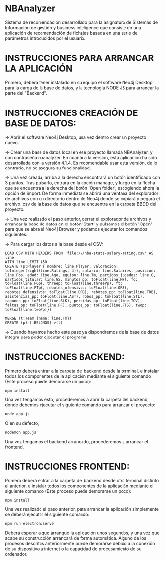 # NBAnalyzer
Sistema de recomendación desarrollado para la asignatura de Sistemas de Información de gestión y business inteligence que consiste en una aplicación de recomendación de fichajes basada en una serie de parámetros introducidos por el usuario.

# INSTRUCCIONES PARA ARRANCAR LA APLICACIÓN
Primero, deberá tener instalado en su equipo el software Neo4j Desktop para la carga de la base de datos, y la tecnología NODE JS para arrancar la parte del "Backend".

# INSTRUCCIONES CREACIÓN DE BASE DE DATOS:
-> Abrir el software Neo4j Desktop, una vez dentro crear un proyecto nuevo.

-> Crear una base de datos local en ese proyecto llamada NBAnalyzer, y con contraseña nbanalyzer. En cuanto a la versión, esta aplicación ha sido desarrollada con la versión 4.1.4. Es recomendable usar esta versión, de lo contrario, no se asegura su funcionalidad.

-> Una vez creada, arriba a la derecha encontrará un botón identificado con 3 puntos. Tras pulsarlo, entrará en la opción manage, y luego en la flecha que se encuentra a la derecha del botón 'Open folder', escogiendo ahora la opción de import. De forma inmediata se abrirá una ventana del explorador de archivos con un directorio dentro de Neo4j donde se copiará y pegará el archivo .csv de la base de datos que se encuentra en la carpeta BBDD del proyecto.

-> Una vez realizado el paso anterior, cerrar el explorador de archivos y arrancar la base de datos en el botón 'Start' y pulsamos el botón 'Open' para que se abra el Neo4j Browser y podamos ejecutar los comandos siguientes:

  -> Para cargar los datos a la base desde el CSV: 
```
LOAD CSV WITH HEADERS FROM 'file:///nba-stats-salary-rating.csv' AS line
WITH line LIMIT 450
CREATE (p:Player { nombre: line.Player, valoracion: toInteger(right(line.Ratings, 4)), salario: line.Salaries, posicion: line.Pos, edad: line.Age, equipo: line.Tm, partidos_jugados: line.G, partidos_titular: line.GS, minutos_pp: toFloat(line.MP), fg: toFloat(line.FGp), threep: toFloat(line.threePp), ft: toFloat(line.FTp), rebotes_ofensivos: toFloat(line.ORB), rebotes_defensivos: toFloat(line.DRB), rebotes_pp: toFloat(line.TRB), asistencias_pp: toFloat(line.AST), robos_pp: toFloat(line.STL), tapones_pp: toFloat(line.BLK), perdidas_pp: toFloat(line.TOV), faltas_pp: toFloat(line.PF), puntos_pp: toFloat(line.PTS), twop: toFloat(line.twoPp)})

MERGE (t:Team {name: line.Tm})
CREATE (p)-[:BELONGS]->(t)
```

-> Cuando hayamos hecho este paso ya dispondremos de la base de datos íntegra para poder ejecutar el programa


# INSTRUCCIONES BACKEND:

Primero deberá entrar a la carpeta del backend desde la terminal, e instalar todos los componentes de la aplicación mediante el siguiente comando (Este proceso puede demorarse un poco):

```
npm install
```

Una vez tengamos esto, procederemos a abrir la carpeta del backend, donde debemos ejecutar el siguiente comando para arrancar el proyecto:

```
node app.js
```
O en su defecto,
```
nodemon app.js
```

Una vez tengamos el backend arrancado, procederemos a arrancar el frontend.


# INSTRUCCIONES FRONTEND:

Primero deberá entrar a la carpeta del backend desde otro terminal distinto al anterior, e instalar todos los componentes de la aplicación mediante el siguiente comando (Este proceso puede demorarse un poco):

```
npm install
```

Una vez realizado el paso anterior, para arrancar la aplicación simplemente se deberá ejecutar el siguiente comando:

```
npm run electron:serve
```

Deberá esperar a que arranque la aplicación unos segundos, y una vez que acabe su construcción arrancará de forma automática. Alguno de los procesos descritos anteriormente puede demorarse debido a la conexión de su dispositivo a internet o la capacidad de procesamiento de su ordenador.

